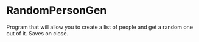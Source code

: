 # RandomPersonGen
Program that will allow you to create a list of people and get a random one out of it. Saves on close.
